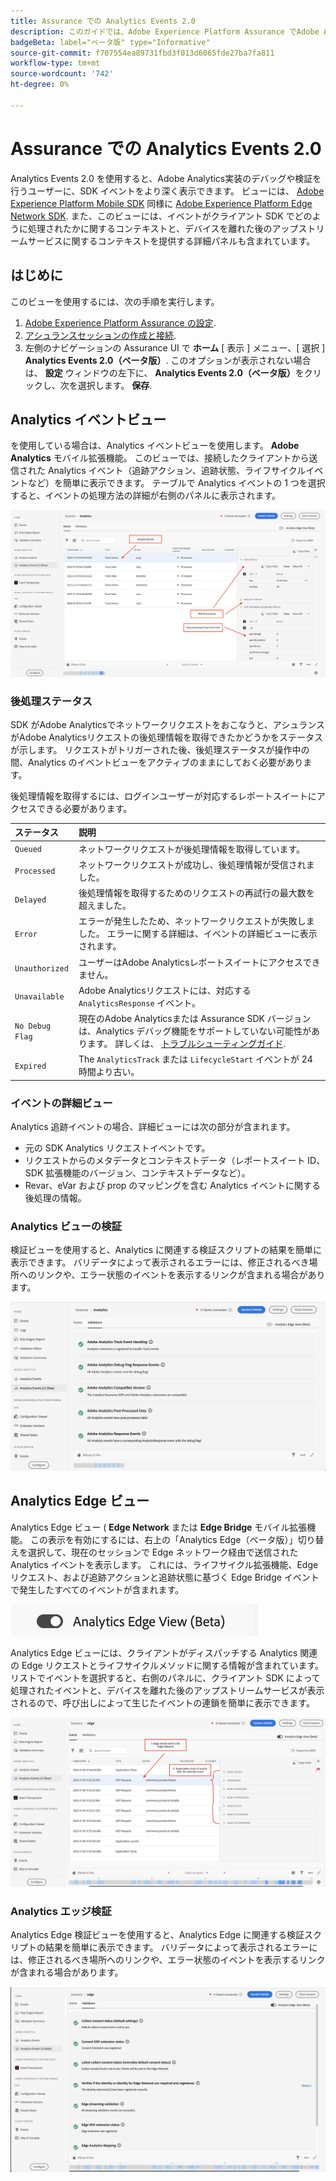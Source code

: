 ```yaml
---
title: Assurance での Analytics Events 2.0
description: このガイドでは、Adobe Experience Platform Assurance でAdobe Analyticsと Analytics Edge ビューを使用する方法を説明します。
badgeBeta: label="ベータ版" type="Informative"
source-git-commit: f707554ea89731fbd3f013d6065fde27ba7fa811
workflow-type: tm+mt
source-wordcount: '742'
ht-degree: 0%

---
```


# Assurance での Analytics Events 2.0

Analytics Events 2.0 を使用すると、Adobe Analytics実装のデバッグや検証を行うユーザーに、SDK イベントをより深く表示できます。 ビューには、 [Adobe Experience Platform Mobile SDK](https://developer.adobe.com/client-sdks/solution/adobe-analytics/) 同様に [Adobe Experience Platform Edge Network SDK](https://developer.adobe.com/client-sdks/edge/edge-network/). また、このビューには、イベントがクライアント SDK でどのように処理されたかに関するコンテキストと、デバイスを離れた後のアップストリームサービスに関するコンテキストを提供する詳細パネルも含まれています。

## はじめに

このビューを使用するには、次の手順を実行します。

1. [Adobe Experience Platform Assurance の設定](../tutorials/implement-assurance.md).
2. [アシュランスセッションの作成と接続](../tutorials/using-assurance.md).
3. 左側のナビゲーションの Assurance UI で **ホーム** [ 表示 ] メニュー、[ 選択 ] **Analytics Events 2.0（ベータ版）**. このオプションが表示されない場合は、 **設定** ウィンドウの左下に、 **Analytics Events 2.0（ベータ版）**&#x200B;をクリックし、次を選択します。 **保存**.

## Analytics イベントビュー

を使用している場合は、Analytics イベントビューを使用します。 **Adobe Analytics** モバイル拡張機能。 このビューでは、接続したクライアントから送信された Analytics イベント（追跡アクション、追跡状態、ライフサイクルイベントなど）を簡単に表示できます。 テーブルで Analytics イベントの 1 つを選択すると、イベントの処理方法の詳細が右側のパネルに表示されます。

![Analytics イベントビューでの様々なコンポーネントを示す画像。](./images/adobe-analytics-edge/analytics-events.png)

### 後処理ステータス

SDK がAdobe Analyticsでネットワークリクエストをおこなうと、アシュランスがAdobe Analyticsリクエストの後処理情報を取得できたかどうかをステータスが示します。 リクエストがトリガーされた後、後処理ステータスが操作中の間、Analytics のイベントビューをアクティブのままにしておく必要があります。

後処理情報を取得するには、ログインユーザーが対応するレポートスイートにアクセスできる必要があります。

| ステータス | 説明 |
| :----- | :---------- |
| `Queued` | ネットワークリクエストが後処理情報を取得しています。 |
| `Processed` | ネットワークリクエストが成功し、後処理情報が受信されました。 |
| `Delayed` | 後処理情報を取得するためのリクエストの再試行の最大数を超えました。 |
| `Error` | エラーが発生したため、ネットワークリクエストが失敗しました。 エラーに関する詳細は、イベントの詳細ビューに表示されます。 |
| `Unauthorized` | ユーザーはAdobe Analyticsレポートスイートにアクセスできません。 |
| `Unavailable` | Adobe Analyticsリクエストには、対応する `AnalyticsResponse` イベント。 |
| `No Debug Flag` | 現在のAdobe Analyticsまたは Assurance SDK バージョンは、Analytics デバッグ機能をサポートしていない可能性があります。 詳しくは、 [トラブルシューティングガイド](../troubleshooting.md). |
| `Expired` | The `AnalyticsTrack` または `LifecycleStart` イベントが 24 時間より古い。 |

### イベントの詳細ビュー

Analytics 追跡イベントの場合、詳細ビューには次の部分が含まれます。

- 元の SDK Analytics リクエストイベントです。
- リクエストからのメタデータとコンテキストデータ（レポートスイート ID、SDK 拡張機能のバージョン、コンテキストデータなど）。
- Revar、eVar および prop のマッピングを含む Analytics イベントに関する後処理の情報。

### Analytics ビューの検証

検証ビューを使用すると、Analytics に関連する検証スクリプトの結果を簡単に表示できます。 バリデータによって表示されるエラーには、修正されるべき場所へのリンクや、エラー状態のイベントを表示するリンクが含まれる場合があります。

![Analytics ビューに「バリデーター」タブを表示する画像です。](./images/adobe-analytics-edge/analytics-validation-view.png)

## Analytics Edge ビュー

Analytics Edge ビュー ( **Edge Network** または **Edge Bridge** モバイル拡張機能。 この表示を有効にするには、右上の「Analytics Edge（ベータ版）」切り替えを選択して、現在のセッションで Edge ネットワーク経由で送信された Analytics イベントを表示します。 これには、ライフサイクル拡張機能、Edge リクエスト、および追跡アクションと追跡状態に基づく Edge Bridge イベントで発生したすべてのイベントが含まれます。

![Analytics 表示と Analytics Edge 表示の切り替えに使用する切り替えを示す画像です。](./images/adobe-analytics-edge/analytics-view-toggle.png)

Analytics Edge ビューには、クライアントがディスパッチする Analytics 関連の Edge リクエストとライフサイクルメソッドに関する情報が含まれています。 リストでイベントを選択すると、右側のパネルに、クライアント SDK によって処理されたイベントと、デバイスを離れた後のアップストリームサービスが表示されるので、呼び出しによって生じたイベントの連鎖を簡単に表示できます。

![Analytics Edge ビューでの様々なコンポーネントのデモを示す画像。](./images/adobe-analytics-edge/edge-analytics-events.png)

### Analytics エッジ検証

Analytics Edge 検証ビューを使用すると、Analytics Edge に関連する検証スクリプトの結果を簡単に表示できます。 バリデータによって表示されるエラーには、修正されるべき場所へのリンクや、エラー状態のイベントを表示するリンクが含まれる場合があります。

![Analytics Edge ビューに「バリデーター」タブを表示する画像です。](./images/adobe-analytics-edge/edge-analytics-validation-view.png)
